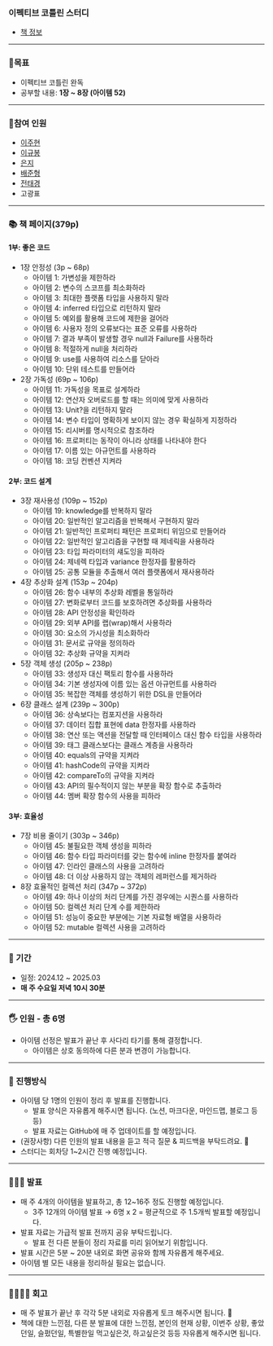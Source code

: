 ### 이펙티브 코틀린 스터디
- [책 정보](https://www.yes24.com/Product/Goods/106225986)

---

### **🎯목표**

- 이펙티브 코틀린 완독
- 공부할 내용: **1장 ~ 8장 (아이템 52)**

---

### **👥참여 인원**
- [이주현](https://github.com/JuHyun419)
- [이규봉](https://github.com/bong01)
- [은지](https://github.com/bae-st)
- [배준형](https://github.com/Iwillbeagood)
- [전태경](https://github.com/ctk03272)
- 고광표

---

### **📚 책 페이지(379p)**

#### 1부: 좋은 코드
- 1장 안정성 (3p ~ 68p)
  - 아이템 1: 가변성을 제한하라
  - 아이템 2: 변수의 스코프를 최소화하라
  - 아이템 3: 최대한 플랫폼 타입을 사용하지 말라
  - 아이템 4: inferred 타입으로 리턴하지 말라
  - 아이템 5: 예외를 활용해 코드에 제한을 걸어라
  - 아이템 6: 사용자 정의 오류보다는 표준 오류를 사용하라
  - 아이템 7: 결과 부족이 발생할 경우 null과 Failure를 사용하라
  - 아이템 8: 적절하게 null을 처리하라
  - 아이템 9: use를 사용하여 리소스를 닫아라
  - 아이템 10: 단위 테스트를 만들어라
- 2장 가독성 (69p ~ 106p)
  - 아이템 11: 가독성을 목표로 설계하라
  - 아이템 12: 연산자 오버로드를 할 때는 의미에 맞게 사용하라
  - 아이템 13: Unit?을 리턴하지 말라
  - 아이템 14: 변수 타입이 명확하게 보이지 않는 경우 확실하게 지정하라
  - 아이템 15: 리시버를 명시적으로 참조하라
  - 아이템 16: 프로퍼티는 동작이 아니라 상태를 나타내야 한다
  - 아이템 17: 이름 있는 아규먼트를 사용하라
  - 아이템 18: 코딩 컨벤션 지켜라
 
#### 2부: 코드 설계  
- 3장 재사용성 (109p ~ 152p)
  - 아이템 19: knowledge를 반복하지 말라
  - 아이템 20: 일반적인 알고리즘을 반복해서 구현하지 말라
  - 아이템 21: 일반적인 프로퍼티 패턴은 프로퍼티 위임으로 만들어라
  - 아이템 22: 일반적인 알고리즘을 구현할 때 제네릭을 사용하라
  - 아이템 23: 타입 파라미터의 섀도잉을 피하라
  - 아이템 24: 제네렉 타입과 variance 한정자를 활용하라
  - 아이템 25: 공통 모듈을 추출해서 여러 플랫폼에서 재사용하라
- 4장 추상화 설계 (153p ~ 204p)
  - 아이템 26: 함수 내부의 추상화 레벨을 통일하라
  - 아이템 27: 변화로부터 코드를 보호하려면 추상화를 사용하라
  - 아이템 28: API 안정성을 확인하라
  - 아이템 29: 외부 API를 랩(wrap)해서 사용하라
  - 아이템 30: 요소의 가시성을 최소화하라
  - 아이템 31: 문서로 규약을 정의하라
  - 아이템 32: 추상화 규약을 지켜라
- 5장 객체 생성 (205p ~ 238p)
  - 아이템 33: 생성자 대신 팩토리 함수를 사용하라
  - 아이템 34: 기본 생성자에 이름 있는 옵션 아규먼트를 사용하라
  - 아이템 35: 복잡한 객체를 생성하기 위한 DSL을 만들어라
- 6장 클래스 설계 (239p ~ 300p)
  - 아이템 36: 상속보다는 컴포지션을 사용하라
  - 아이템 37: 데이터 집합 표현에 data 한정자를 사용하라
  - 아이템 38: 연산 또는 액션을 전달할 때 인터페이스 대신 함수 타입을 사용하라
  - 아이템 39: 태그 클래스보다는 클래스 계층을 사용하라
  - 아이템 40: equals의 규약을 지켜라
  - 아이템 41: hashCode의 규약을 지켜라
  - 아이템 42: compareTo의 규약을 지켜라
  - 아이템 43: API의 필수적이지 않는 부분을 확장 함수로 추출하라
  - 아이템 44: 멤버 확장 함수의 사용을 피하라

#### 3부: 효율성
- 7장 비용 줄이기 (303p ~ 346p)
  - 아이템 45: 불필요한 객체 생성을 피하라
  - 아이템 46: 함수 타입 파라미터를 갖는 함수에 inline 한정자를 붙여라
  - 아이템 47: 인라인 클래스의 사용을 고려하라
  - 아이템 48: 더 이상 사용하지 않는 객체의 레퍼런스를 제거하라
- 8장 효율적인 컬렉션 처리 (347p ~ 372p)
  - 아이템 49: 하나 이상의 처리 단계를 가진 경우에는 시퀀스를 사용하라
  - 아이템 50: 컬렉션 처리 단계 수를 제한하라
  - 아이템 51: 성능이 중요한 부분에는 기본 자료형 배열을 사용하라
  - 아이템 52: mutable 컬렉션 사용을 고려하라

---

### **📆  기간**

- 일정: 2024.12 ~ 2025.03
- **매 주 수요일 저녁 10시 30분**

---

### **🖐 인원 - 총 6명**

- 아이템 선정은 발표가 끝난 후 사다리 타기를 통해 결정합니다.
    - 아이템은 상호 동의하에 다른 분과 변경이 가능합니다.

---

### **📜 진행방식**

- 아이템 당 1명의 인원이 정리 후 발표를 진행합니다.
    - 발표 양식은 자유롭게 해주시면 됩니다. (노션, 마크다운, 마인드맵, 블로그 등등)
    - 발표 자료는 GitHub에 매 주 업데이트를 할 예정입니다.
- (권장사항) 다른 인원의 발표 내용을 듣고 적극 질문 & 피드백을 부탁드려요. 🙌
- 스터디는 회차당 1~2시간 진행 예정입니다.

---

### **👩🏻‍🏫  발표**

- 매 주 4개의 아이템을 발표하고, 총 12~16주 정도 진행할 예정입니다.
    - 3주 12개의 아이템 발표 → 6명 x 2 = 평균적으로 주 1.5개씩 발표할 예정입니다.
- 발표 자료는 가급적 발표 전까지 공유 부탁드립니다.
    - 발표 전 다른 분들이 정리 자료를 미리 읽어보기 위함입니다.
- 발표 시간은 5분 ~ 20분 내외로 화면 공유와 함께 자유롭게 해주세요.
- 아이템 별 모든 내용을 정리하실 필요는 없습니다.

---

### **👨‍👩‍👧‍👦 회고**

- 매 주 발표가 끝난 후 각각 5분 내외로 자유롭게 토크 해주시면 됩니다. 🙂
- 책에 대한 느낀점, 다른 분 발표에 대한 느낀점, 본인의 현재 상황, 이번주 상황, 좋았던일, 슬펐던일, 특별한일 먹고싶은것, 하고싶은것 등등 자유롭게 해주시면 됩니다.

